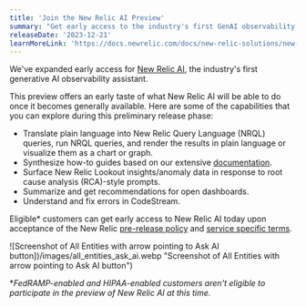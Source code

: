 ```yaml
---
title: 'Join the New Relic AI Preview'
summary: "Get early access to the industry's first GenAI observability assistant"
releaseDate: '2023-12-21'
learnMoreLink: 'https://docs.newrelic.com/docs/new-relic-solutions/new-relic-one/core-concepts/new-relic-ai/'
---
```


We've expanded early access for [New Relic AI](https://docs.newrelic.com/docs/new-relic-solutions/new-relic-one/core-concepts/new-relic-ai/), the industry's first generative AI observability assistant.

This preview offers an early taste of what New Relic AI will be able to do once it becomes generally available. Here are some of the capabilities that you can explore during this preliminary release phase:

- Translate plain language into New Relic Query Language (NRQL) queries, run NRQL queries, and render the results in plain language or visualize them as a chart or graph.
- Synthesize how-to guides based on our extensive [documentation](https://docs.newrelic.com/).
- Surface New Relic Lookout insights/anomaly data in response to root cause analysis (RCA)-style prompts.
- Summarize and get recommendations for open dashboards.
- Understand and fix errors in CodeStream.

Eligible\* customers can get early access to New Relic AI today upon acceptance of the New Relic [pre-release policy](https://docs.newrelic.com/docs/licenses/license-information/referenced-policies/new-relic-pre-release-policy/) and [service specific terms](https://newrelic.com/termsandconditions/service-specific).

![Screenshot of All Entities with arrow pointing to Ask AI button])/images/all_entities_ask_ai.webp "Screenshot of All Entities with arrow pointing to Ask AI button")

\*_FedRAMP-enabled and HIPAA-enabled customers aren't eligible to participate in the preview of New Relic AI at this time._
